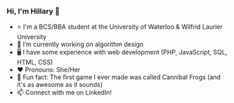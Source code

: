 ### Hi, I'm Hillary 👋

- :star: I'm a BCS/BBA student at the University of Waterloo & Wilfrid Laurier University
- :rocket: I’m currently working on algorithm design
- :desktop_computer: I have some experience with web development (PHP, JavaScript, SQL, HTML, CSS)
- :heart: Pronouns: She/Her
- :frog: Fun fact: The first game I ever made was called Cannibal Frogs (and it's as awesome as it sounds)
- 📫 Connect with me on LinkedIn!
